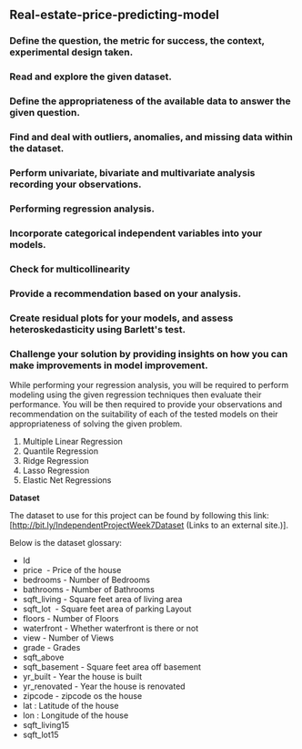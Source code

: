 ## Real-estate-price-predicting-model
### Define the question, the metric for success, the context, experimental design taken.
### Read and explore the given dataset.
### Define the appropriateness of the available data to answer the given question.
### Find and deal with outliers, anomalies, and missing data within the dataset.
### Perform univariate, bivariate and multivariate analysis recording your observations.
### Performing regression analysis.
### Incorporate categorical independent variables into your models.
### Check for multicollinearity
### Provide a recommendation based on your analysis. 
### Create residual plots for your models, and assess heteroskedasticity using Barlett's test.
### Challenge your solution by providing insights on how you can make improvements in model improvement.

  While performing your regression analysis, you will be required to perform modeling using the given regression techniques then evaluate their performance. You will be then required to provide your observations and recommendation on the suitability of each of the tested models on their appropriateness of solving the given problem. 

1. Multiple Linear Regression
2. Quantile Regression
3. Ridge Regression
4. Lasso Regression
5. Elastic Net Regressions

**Dataset**

The dataset to use for this project can be found by following this link: [http://bit.ly/IndependentProjectWeek7Dataset (Links to an external site.)]. 

Below is the dataset glossary:
*	Id 
*	price  - Price of the house
*	bedrooms - Number of Bedrooms
*	bathrooms - Number of Bathrooms
*	sqft_living - Square feet area of living area
*	sqft_lot  - Square feet area of parking Layout
*	floors - Number of Floors
*	waterfront - Whether waterfront is there or not
*	view - Number of Views
*	grade - Grades
*	sqft_above
*	sqft_basement - Square feet area off basement
*	yr_built - Year the house is built
*	yr_renovated - Year the house is renovated
*	zipcode - zipcode os the house
*	lat : Latitude of the house
*	lon : Longitude of the house
*	sqft_living15
*	sqft_lot15
